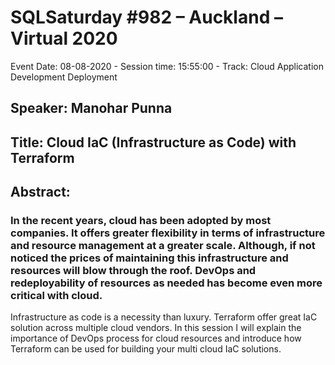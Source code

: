 # SQLSaturday #982 – Auckland – Virtual 2020
Event Date: 08-08-2020 - Session time: 15:55:00 - Track: Cloud Application Development  Deployment
## Speaker: Manohar Punna
## Title: Cloud IaC (Infrastructure as Code) with Terraform
## Abstract:
### In the recent years, cloud has been adopted by most companies. It offers greater flexibility in terms of infrastructure and resource management at a greater scale. Although, if not noticed the prices of maintaining this infrastructure and resources will blow through the roof. DevOps and redeployability of resources as needed has become even more critical with cloud. 
Infrastructure as code is a necessity than luxury. Terraform offer great IaC solution across multiple cloud vendors. In this session I will explain the importance of DevOps process for cloud resources and introduce how Terraform can be used for building your multi cloud IaC solutions.
